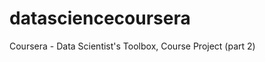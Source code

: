 datasciencecoursera
===================

Coursera - Data Scientist's Toolbox, Course Project (part 2)
